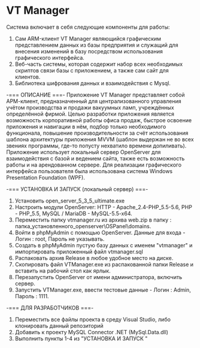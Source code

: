 # VT Manager
Система включает в себя следующие компоненты для работы: 
1. Сам ARM-клиент VT Manager являющийся графическим представлением данных из базы предприятия и служащий для внесения изменений в базу посредством использования графического интерфейса.
2. Веб-часть системы, которая содержит набор всех необходимых скриптов связи базы с приложением, а также сам сайт для клиентов.
3. Библиотека шифрования данных и взаимодействия с Mysql.

-=== ОПИСАНИЕ ===-
Приложение VT Manager представляет собой АРМ-клиент, предназначенный для централизованного управления учётом производства и продажи вакуумных ламп, учреждённых определённой фирмой.
Целью разработки приложения является возможность корпоративной работы офиса продаж, быстрое освоение приложения и навигации в нём, подбор только необходимого функционала, повышение производительности за счёт использования шаблона архитектуры приложения MVVM (шаблон выдержан не во всех звениях программы, где-то попусту нехватило времени допиливать). Приложение использует локальный сервер OpenServer для взаимодействия с базой и ведением сайта, также есть возможность работы и на арендованном сервере.
Для реализации графического интерфейса пользователя была использована система Windows Presentation Foundation (WPF).

-=== УСТАНОВКА И ЗАПУСК (локальный сервер) ===-
1. Установить open_server_5_3_5_ultimate.exe
2. Настроить модули OpenServer: HTTP - Apache_2.4-PHP_5.5-5.6, PHP - PHP_5.5, MySQL / MariaDB - MySQL-5.5-x64.
3. Переместить папку vtmanager.ru из архива web.zip в папку :  папка_установленного_openserver\OSPanel\domains.
4. Войти в phpMyAdmin с помощью OpenServer. Данные для входа - Логин : root, Пароль не указывать.
5. Создать в phpMyAdmin пустую базу данных с именем "vtmanager" и импортировать приложенный файл vtmanager.sql
6. Распаковать архив Release в любое удобное место на диске.
7. Скопировать файл VTManager.exe из распакованной папки Release и вставить на рабочий стол как ярлык.
8. Перезапустить OpenServer от имени администратора, включить сервер.
9. Запустить VTManager.exe, ввести тестовые данные - Логин : Admin, Пароль : 1111.

-=== ДЛЯ РАЗРАБОТЧИКОВ ===-
1. Переместить все файлы проекта в среду Visual Studio, либо клонировать данный репозиторий
2. Добавить к проекту MySQL Connector .NET (MySql.Data.dll)
3. Выполнить пункты 1-4 из "УСТАНОВКА И ЗАПУСК "

